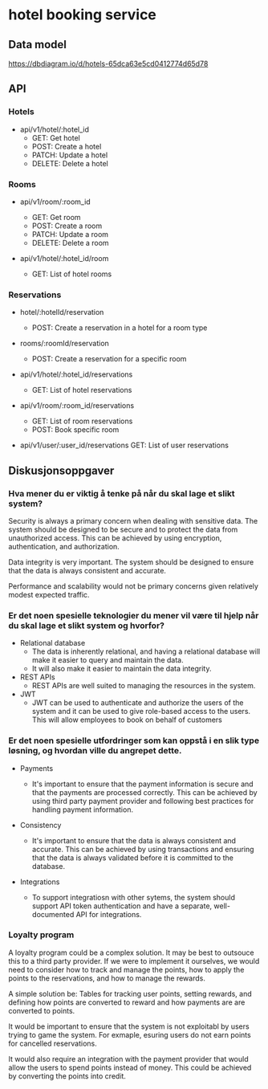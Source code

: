 # hotel booking service

## Data model
https://dbdiagram.io/d/hotels-65dca63e5cd0412774d65d78

## API

### Hotels
- api/v1/hotel/:hotel_id
  - GET: Get hotel
  - POST: Create a hotel
  - PATCH: Update a hotel
  - DELETE: Delete a hotel

### Rooms
- api/v1/room/:room_id
  - GET: Get room
  - POST: Create a room
  - PATCH: Update a room
  - DELETE: Delete a room

- api/v1/hotel/:hotel_id/room
  - GET: List of hotel rooms

### Reservations
- hotel/:hotelId/reservation
  - POST: Create a reservation in a hotel for a room type
- rooms/:roomId/reservation
  - POST: Create a reservation for a specific room

- api/v1/hotel/:hotel_id/reservations
  - GET: List of hotel reservations

- api/v1/room/:room_id/reservations
  - GET: List of room reservations
  - POST: Book specific room

- api/v1/user/:user_id/reservations
    GET: List of user reservations


##  Diskusjonsoppgaver
### Hva mener du er viktig å tenke på når du skal lage et slikt system?
Security is always a primary concern when dealing with sensitive data. The system should be designed to be secure and to protect the data from unauthorized access. This can be achieved by using encryption, authentication, and authorization.

Data integrity is very important. The system should be designed to ensure that the data is always consistent and accurate.

Performance and scalability would not be primary concerns given relatively modest expected traffic.

### Er det noen spesielle teknologier du mener vil være til hjelp når du skal lage et slikt system og hvorfor?
- Relational database
  - The data is inherently relational, and having a relational database will make it easier to query and maintain the data.
  - It will also make it easier to maintain the data integrity.
- REST APIs
  - REST APIs are well suited to managing the resources in the system.
- JWT
  - JWT can be used to authenticate and authorize the users of the system and it can be used to give role-based access to the users. This will allow employees to book on behalf of customers


### Er det noen spesielle utfordringer som kan oppstå i en slik type løsning, og hvordan ville du angrepet dette.
- Payments
  - It's important to ensure that the payment information is secure and that the payments are processed correctly. This can be achieved by using third party payment provider and following best practices for handling payment information.

- Consistency
  - It's important to ensure that the data is always consistent and accurate. This can be achieved by using transactions and ensuring that the data is always validated before it is committed to the database.

- Integrations
  - To support integratiosn with other sytems, the system should support API token authentication and have a separate, well-documented API for integrations.

### Loyalty program
A loyalty program could be a complex solution. It may be best to outsouce this to a third party provider. If we were to implement it ourselves, we would need to consider how to track and manage the points, how to apply the points to the reservations, and how to manage the rewards. 

A simple solution be:
Tables for tracking user points, setting rewards, and defining how points are converted to reward and how payments are are converted to points. 

It would be important to ensure that the system is not exploitabl by users trying to game the system. For exmaple, esuring users do not earn points for cancelled reservations.

It would also require an integration with the payment provider that would allow the users to spend points instead of money. This could be achieved by converting the points into credit.